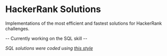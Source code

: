 # HackerRank Solutions
Implementations of the most efficient and fastest solutions for HackerRank challenges.

-- Currently working on the SQL skill --

*SQL solutions were coded using [this style](https://www.sqlstyle.guide/)*
